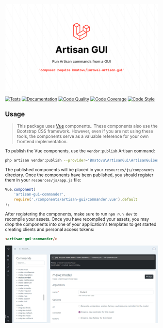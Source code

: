![](./images/banner.png)

[![Tests](https://github.com/mtvbrianking/laravel-artisan-gui/workflows/run-tests/badge.svg)](https://github.com/mtvbrianking/laravel-artisan-gui/actions?query=workflow:run-tests)
[![Documentation](https://github.com/mtvbrianking/laravel-artisan-gui/workflows/gen-docs/badge.svg)](https://mtvbrianking.github.io/laravel-artisan-gui)
[![Code Quality](https://scrutinizer-ci.com/g/mtvbrianking/laravel-artisan-gui/badges/quality-score.png?b=master)](https://scrutinizer-ci.com/g/mtvbrianking/laravel-artisan-gui/?branch=master)
[![Code Coverage](https://scrutinizer-ci.com/g/mtvbrianking/laravel-artisan-gui/badges/coverage.png?b=master)](https://scrutinizer-ci.com/g/mtvbrianking/laravel-artisan-gui/?branch=master)
[![Code Style](https://github.styleci.io/repos/334360362/shield?branch=master)](https://github.styleci.io/repos/334360362)

## Usage

> This package uses [Vue](https://vuejs.org)  components.. These components also use the Bootstrap CSS framework. However, even if you are not using these tools, the components serve as a valuable reference for your own frontend implementation.

To publish the  Vue components, use the `vendor:publish` Artisan command:

```bash
php artisan vendor:publish --provider="Bmatovu\ArtisanGui\ArtisanGuiServiceProvider"
```

The published components will be placed in your `resources/js/components` directory. Once the components have been published, you should register them in your `resources/js/app.js` file:

```js
Vue.component(
    'artisan-gui-commander',
    require('./components/artisan-gui/Commander.vue').default
);
```

After registering the components, make sure to run `npm run dev` to recompile your assets. Once you have recompiled your assets, you may drop the components into one of your application's templates to get started creating clients and personal access tokens:

```html
<artisan-gui-commander/>
```
![](./images/demo.png)

